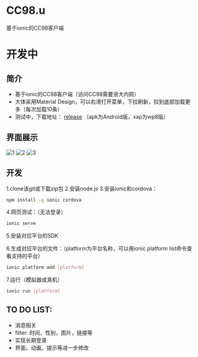 # CC98.u
基于ionic的CC98客户端

# 开发中

## 简介
- 基于ionic的CC98客户端（访问CC98需要浙大内网）
- 大体采用Material Design，可以右滑打开菜单，下拉刷新，拉到底部加载更多（每次加载10条）
- 测试中，下载地址： [release](https://github.com/Yutyrannus/CC98.u/releases) （apk为Android版，xap为wp8版）

## 界面展示
![1](http://139.129.28.8/imgres/ss1.jpg)
![2](http://139.129.28.8/imgres/ss2.jpg)
![3](http://139.129.28.8/imgres/ss3.jpg)

## 开发
1.clone该git或下载zip包
2.安装node.js
3.安装ionic和cordova：

```bash
npm install -g ionic cordova
```

4.网页测试：（无法登录）

```bash
ionic serve
```

5.安装对应平台的SDK

6.生成对应平台的文件：（platform为平台名称，可以用ionic platform list命令查看支持的平台）

```bash
ionic platform add [platform]
```

7.运行（模拟器或真机）
```bash
ionic run [platform]
```
## TO DO LIST:
- 消息相关
- filter: 时间，性别，图片，链接等
- 实现长期登录
- 界面，动画，提示等进一步修改